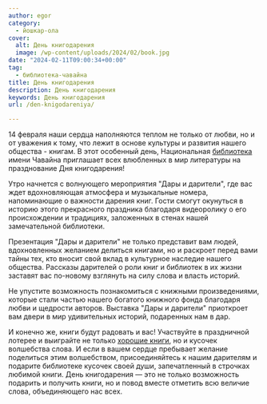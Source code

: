 ```yaml
---
author: egor
category:
  - йошкар-ола
cover:
  alt: День книгодарения
  image: /wp-content/uploads/2024/02/book.jpg
date: "2024-02-11T09:00:34+00:00"
tag:
  - библиотека-чавайна
title: День книгодарения
description: День книгодарения
keywords: День книгодарения
url: /den-knigodareniya/

---
```

14 февраля наши сердца наполняются теплом не только от любви, но и от уважения к тому, что лежит в основе культуры и развития нашего общества - книгам. В этот особенный день, Национальная [библиотека](/pamyatnik-chavajnu/) имени Чавайна приглашает всех влюбленных в мир литературы на празднование Дня книгодарения!

Утро начнется с волнующего мероприятия "Дары и дарители", где вас ждет вдохновляющая атмосфера и музыкальные номера, напоминающие о важности дарения книг. Гости смогут окунуться в историю этого прекрасного праздника благодаря видеоролику о его происхождении и традициях, заложенных в стенах нашей замечательной библиотеки.

Презентация "Дары и дарители" не только представит вам людей, вдохновленных желанием делиться книгами, но и раскроет перед вами тайны тех, кто вносит свой вклад в культурное наследие нашего общества. Рассказы дарителей о роли книг и библиотек в их жизни заставят вас по-новому взглянуть на силу слова и власть историй.

Не упустите возможность познакомиться с книжными произведениями, которые стали частью нашего богатого книжного фонда благодаря любви и щедрости авторов. Выставка "Дары и дарители" приоткроет вам двери в мир удивительных историй, подаренных нам в дар.

И конечно же, книги будут радовать и вас! Участвуйте в праздничной лотерее и выиграйте не только [хорошие книги](/kniga_darit_vdohnovenie/), но и кусочек волшебства слова. И если в вашем сердце пребывает желание поделиться этим волшебством, присоединяйтесь к нашим дарителям и подарите библиотеке кусочек своей души, запечатленный в строчках любимой книги. День книгодарения — это не только возможность подарить и получить книги, но и повод вместе отметить всю величие слова, объединяющего нас всех.
